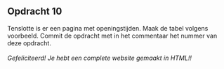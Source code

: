 ## Opdracht 10
Tenslotte is er een pagina met openingstijden. Maak de tabel volgens voorbeeld.
Commit de opdracht met in het commentaar het nummer van deze opdracht. 
<br><br>
_Gefeliciteerd! Je hebt een complete website gemaakt in HTML!!_
